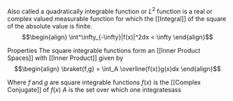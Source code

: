 Also called a quadratically integrable function or $L^2$ function is a real or complex valued measurable function for which the [[Integral]] of the square of the absolute value is finite. $$\begin{align} \int^\infty_{-\infty}|f(x)|^2dx < \infty \end{align}$$

Properties
The square integrable functions form an [[Inner Product Spaces]] with [[Inner Product]] given by $$\begin{align} \braket{f,g} = \int_A \overline{f(x)}g(x)dx \end{align}$$

Where $f \; \text{and} \; g$ are square integrable functions
$f(x)$ is the [[Complex Conjugate]] of $f(x)$ 
$A$ is the set over which one integratesass